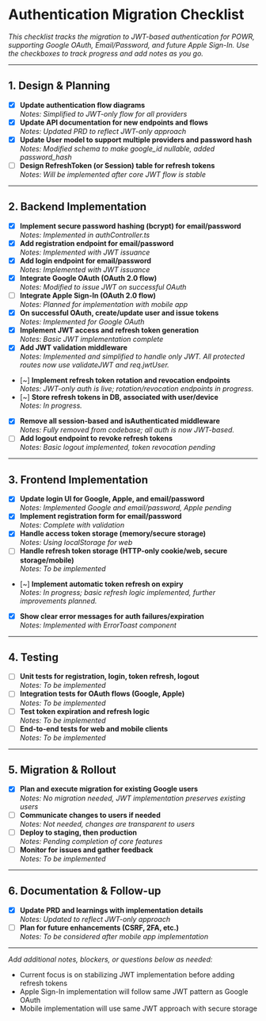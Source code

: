 # Authentication Migration Checklist

_This checklist tracks the migration to JWT-based authentication for POWR, supporting Google OAuth, Email/Password, and future Apple Sign-In. Use the checkboxes to track progress and add notes as you go._

---

## 1. Design & Planning

- [x] **Update authentication flow diagrams**  
       _Notes: Simplified to JWT-only flow for all providers_
- [x] **Update API documentation for new endpoints and flows**  
       _Notes: Updated PRD to reflect JWT-only approach_
- [x] **Update User model to support multiple providers and password hash**  
       _Notes: Modified schema to make google_id nullable, added password_hash_
- [ ] **Design RefreshToken (or Session) table for refresh tokens**  
       _Notes: Will be implemented after core JWT flow is stable_

---

## 2. Backend Implementation

- [x] **Implement secure password hashing (bcrypt) for email/password**  
       _Notes: Implemented in authController.ts_
- [x] **Add registration endpoint for email/password**  
       _Notes: Implemented with JWT issuance_
- [x] **Add login endpoint for email/password**  
       _Notes: Implemented with JWT issuance_
- [x] **Integrate Google OAuth (OAuth 2.0 flow)**  
       _Notes: Modified to issue JWT on successful OAuth_
- [ ] **Integrate Apple Sign-In (OAuth 2.0 flow)**  
       _Notes: Planned for implementation with mobile app_
- [x] **On successful OAuth, create/update user and issue tokens**  
       _Notes: Implemented for Google OAuth_
- [x] **Implement JWT access and refresh token generation**  
       _Notes: Basic JWT implementation complete_
- [x] **Add JWT validation middleware**  
       _Notes: Implemented and simplified to handle only JWT. All protected routes now use validateJWT and req.jwtUser._
- [~] **Implement refresh token rotation and revocation endpoints**  
   _Notes: JWT-only auth is live; rotation/revocation endpoints in progress._
- [~] **Store refresh tokens in DB, associated with user/device**  
   _Notes: In progress._
- [x] **Remove all session-based and isAuthenticated middleware**  
       _Notes: Fully removed from codebase; all auth is now JWT-based._
- [ ] **Add logout endpoint to revoke refresh tokens**  
       _Notes: Basic logout implemented, token revocation pending_

---

## 3. Frontend Implementation

- [x] **Update login UI for Google, Apple, and email/password**  
       _Notes: Implemented Google and email/password, Apple pending_
- [x] **Implement registration form for email/password**  
       _Notes: Complete with validation_
- [x] **Handle access token storage (memory/secure storage)**  
       _Notes: Using localStorage for web_
- [ ] **Handle refresh token storage (HTTP-only cookie/web, secure storage/mobile)**  
       _Notes: To be implemented_
- [~] **Implement automatic token refresh on expiry**  
   _Notes: In progress; basic refresh logic implemented, further improvements planned._
- [x] **Show clear error messages for auth failures/expiration**  
       _Notes: Implemented with ErrorToast component_

---

## 4. Testing

- [ ] **Unit tests for registration, login, token refresh, logout**  
       _Notes: To be implemented_
- [ ] **Integration tests for OAuth flows (Google, Apple)**  
       _Notes: To be implemented_
- [ ] **Test token expiration and refresh logic**  
       _Notes: To be implemented_
- [ ] **End-to-end tests for web and mobile clients**  
       _Notes: To be implemented_

---

## 5. Migration & Rollout

- [x] **Plan and execute migration for existing Google users**  
       _Notes: No migration needed, JWT implementation preserves existing users_
- [ ] **Communicate changes to users if needed**  
       _Notes: Not needed, changes are transparent to users_
- [ ] **Deploy to staging, then production**  
       _Notes: Pending completion of core features_
- [ ] **Monitor for issues and gather feedback**  
       _Notes: To be implemented_

---

## 6. Documentation & Follow-up

- [x] **Update PRD and learnings with implementation details**  
       _Notes: Updated to reflect JWT-only approach_
- [ ] **Plan for future enhancements (CSRF, 2FA, etc.)**  
       _Notes: To be considered after mobile app implementation_

---

_Add additional notes, blockers, or questions below as needed:_

- Current focus is on stabilizing JWT implementation before adding refresh tokens
- Apple Sign-In implementation will follow same JWT pattern as Google OAuth
- Mobile implementation will use same JWT approach with secure storage
